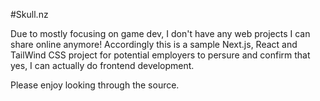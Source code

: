 #Skull.nz

Due to mostly focusing on game dev, I don't have any web projects I can share online anymore! Accordingly this is a sample Next.js, React and TailWind CSS project for potential employers to persure and confirm that yes, I can actually do frontend development.

Please enjoy looking through the source.